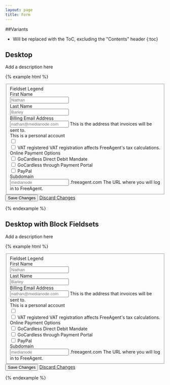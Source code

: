 ```yaml
---
layout: page
title: Form
---
```


##Variants

* Will be replaced with the ToC, excluding the "Contents" header
{:toc}

## Desktop

Add a description here

{% example html %}
<form class="Form Form--legacy">
  <fieldset class="Form-fieldset">
    <span class="Form-fieldset-legend">
      Fieldset Legend
    </span>
    <div class="Form-field">
      <label class="Form-fieldLabel Form-fieldLabel--required" for="first-name">
        First Name
      </label>
      <div class="Form-field-inputs">
        <input class="Form-textInput" name="first-name" placeholder="Nathan" type="text" />
      </div>
    </div>
    <div class="Form-field">
      <label class="Form-fieldLabel Form-fieldLabel--required" for="last-name">
        Last Name
      </label>
      <div class="Form-field-inputs">
        <input class="Form-textInput" name="last-name" placeholder="Barley" type="text" />
      </div>
    </div>
    <div class="Form-field">
      <label class="Form-fieldLabel" for="email-address">
        Billing Email Address
      </label>
      <div class="Form-field-inputs">
        <input class="Form-textInput" name="email-address" placeholder="nathan@medianode.com" type="email" />
        <span class="Form-inputNote">
          This is the address that invoices will be sent to.
        </span>
      </div>
    </div>
    <div class="Form-field">
      <label class="Form-fieldLabel" for="personal-account">
        This is a personal account
      </label>
      <div class="Form-field-inputs">
        <input class="Form-checkbox" id="personal-account" type="checkbox" />
      </div>
    </div>
    <div class="Form-field">
      <div class="Form-field-inputs">
        <input class="Form-checkbox" id="vat-registered?" type="checkbox" />
        <label class="Form-inlineLabel" for="vat-registered?">
          VAT registered
        </label>
        <span class="Form-inputNote">
          VAT registration affects FreeAgent's tax calculations.
        </span>
      </div>
    </div>
    <div class="Form-field">
      <label class="Form-fieldLabel">
        Online Payment Options
      </label>
      <div class="Form-field-inputs">
        <input class="Form-checkbox" id="gc-mandate" type="checkbox" />
        <label class="Form-inlineLabel" for="gc-mandate">
          GoCardless Direct Debit Mandate
        </label>
        <br>
        <input class="Form-checkbox" id="gc-one-off" type="checkbox" />
        <label class="Form-inlineLabel" for="gc-one-off">
          GoCardless through Payment Portal
        </label>
        <br>
        <input class="Form-checkbox" id="paypal" type="checkbox" />
        <label class="Form-inlineLabel" for="paypal">
          PayPal
        </label>
      </div>
    </div>
    <div class="Form-field">
      <label class="Form-fieldLabel" for="subdomain">
        Subdomain
      </label>
      <div class="Form-field-inputs">
        <input class="Form-textInput Form-textInput--short" name="subdomain" placeholder="medianode" type="text" />
        <span>.freeagent.com</span>
        <span class="Form-inputNote">
          The URL where you will log in to FreeAgent.
        </span>
      </div>
    </div>
  </fieldset>
  <div class="Form-actions">
    <button class="Button Button--legacy" type="submit">
      Save Changes
    </button>
    <a class="Form-cancel" href="#">
      Discard Changes
    </a>
  </div>
</form>
{% endexample %}


## Desktop with Block Fieldsets

Add a description here

{% example html %}
<form class="Form Form--legacy">
  <fieldset class="Form-fieldset Form-fieldset--block">
    <span class="Form-fieldset-legend">
      Fieldset Legend
    </span>
    <div class="Form-field">
      <label class="Form-fieldLabel Form-fieldLabel--required" for="first-name">
        First Name
      </label>
      <div class="Form-field-inputs">
        <input class="Form-textInput" name="first-name" placeholder="Nathan" type="text" />
      </div>
    </div>
    <div class="Form-field">
      <label class="Form-fieldLabel Form-fieldLabel--required" for="last-name">
        Last Name
      </label>
      <div class="Form-field-inputs">
        <input class="Form-textInput" name="last-name" placeholder="Barley" type="text" />
      </div>
    </div>
    <div class="Form-field">
      <label class="Form-fieldLabel" for="email-address">
        Billing Email Address
      </label>
      <div class="Form-field-inputs">
        <input class="Form-textInput" name="email-address" placeholder="nathan@medianode.com" type="email" />
        <span class="Form-inputNote">
          This is the address that invoices will be sent to.
        </span>
      </div>
    </div>
    <div class="Form-field">
      <label class="Form-fieldLabel" for="personal-account">
        This is a personal account
      </label>
      <div class="Form-field-inputs">
        <input class="Form-checkbox" id="personal-account" type="checkbox" />
      </div>
    </div>
    <div class="Form-field">
      <div class="Form-field-inputs">
        <input class="Form-checkbox" id="vat-registered?" type="checkbox" />
        <label class="Form-inlineLabel" for="vat-registered?">
          VAT registered
        </label>
        <span class="Form-inputNote">
          VAT registration affects FreeAgent's tax calculations.
        </span>
      </div>
    </div>
    <div class="Form-field">
      <label class="Form-fieldLabel">
        Online Payment Options
      </label>
      <div class="Form-field-inputs">
        <input class="Form-checkbox" id="gc-mandate" type="checkbox" />
        <label class="Form-inlineLabel" for="gc-mandate">
          GoCardless Direct Debit Mandate
        </label>
        <br>
        <input class="Form-checkbox" id="gc-one-off" type="checkbox" />
        <label class="Form-inlineLabel" for="gc-one-off">
          GoCardless through Payment Portal
        </label>
        <br>
        <input class="Form-checkbox" id="paypal" type="checkbox" />
        <label class="Form-inlineLabel" for="paypal">
          PayPal
        </label>
      </div>
    </div>
    <div class="Form-field">
      <label class="Form-fieldLabel" for="subdomain">
        Subdomain
      </label>
      <div class="Form-field-inputs">
        <input class="Form-textInput Form-textInput--short" name="subdomain" placeholder="medianode" type="text" />
        <span>.freeagent.com</span>
        <span class="Form-inputNote">
          The URL where you will log in to FreeAgent.
        </span>
      </div>
    </div>
  </fieldset>
  <div class="Form-actions">
    <button class="Button Button--legacy" type="submit">
      Save Changes
    </button>
    <a class="Form-cancel" href="#">
      Discard Changes
    </a>
  </div>
</form>
{% endexample %}
